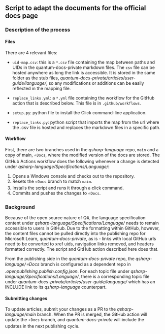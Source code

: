 ## Script to adapt the documents for the official docs page

### Description of the process

#### Files 

There are 4 relevant files:

- `uid-map.csv`: this is a `*.csv` file containing the map between paths and UIDs in the quantum-docs-private markdown files. The `csv` file can be hosted anywhere as long the link is accessible. It is stored in the same folder as the stub files, *quantum-docs-private/articles/user-guide/language/*, so any modifications or additions can be easily reflected in the mapping file.

- `replace_links.yml`: a `*.yml` file containing the workflow for the GitHub action that is described below. This file is in `.github/workflows`.

- `setup.py`: python file to install the Click command-line application.

- `replace_links.py`: python script that imports the map from the url where the .csv file is hosted and replaces the markdown files in a specific path.

#### Workflow

First, there are two branches used in the *qsharp-language* repo, `main` and a copy of main, `⭐Docs`, where the modified version of the docs are stored. The GitHub Actions workflow does the following whenever a change is detected under *qsharp-language/Specifications/Language/*:

1. Opens a Windows console and checks out to the repository.
1. Resets the `⭐Docs` branch to match `main`.
1. Installs the script and runs it through a click command.
1. Commits and pushes the changes to `⭐Docs`.

### Background

Because of the open source nature of Q#, the language specification content under *qsharp-language/Specifications/Language/* needs to remain accessible to users in GitHub. Due to the formatting within GitHub, however, the content files cannot be pulled directly into the publishing repo for Microsoft Learn, *quantum-docs-private*, as is - links with local GitHub urls need to be converted to xref uids, navigation links removed, and headers formatted correctly. The script and GitHub action described here does that. 

From the publishing side in the *quantum-docs-private* repo, the *qsharp-language/⭐Docs* branch is configured as a dependent repo in *.openpublishing.publish.config.json*. For each topic file under *qsharp-language/Specifications/Language/*, there is a corresponding topic file under *quantum-docs-private/articles/user-guide/language/* which has an INCLUDE link to its *qsharp-language* counterpart. 

#### Submitting changes

To update articles, submit your changes as a PR to the *qsharp-language/main* branch. When the PR is merged, the GitHub action will update the `⭐Docs` branch, and *quantum-docs-private* will include the updates in the next publishing cycle. 
